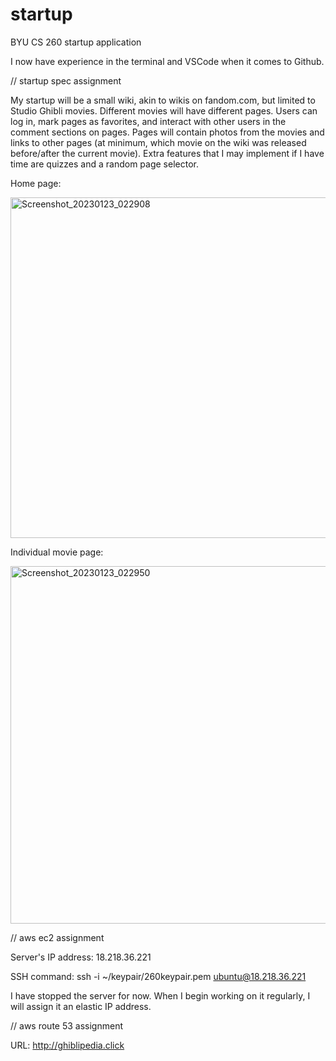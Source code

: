 # startup
BYU CS 260 startup application

I now have experience in the terminal and VSCode when it comes to Github.

// startup spec assignment

My startup will be a small wiki, akin to wikis on fandom.com, but limited to Studio Ghibli movies. Different movies will have different pages. Users can log in, mark pages as favorites, and interact with other users in the comment sections on pages. Pages will contain photos from the movies and links to other pages (at minimum, which movie on the wiki was released before/after the current movie). Extra features that I may implement if I have time are quizzes and a random page selector.

Home page:

<img width="545" alt="Screenshot_20230123_022908" src="https://user-images.githubusercontent.com/89886311/214154060-872fd881-4a8d-4370-999c-e39eac52f4e4.png">

Individual movie page:

<img width="572" alt="Screenshot_20230123_022950" src="https://user-images.githubusercontent.com/89886311/214154190-e91a0d8e-2dfc-479e-9138-090f2292e7bb.png">

// aws ec2 assignment

Server's IP address: 18.218.36.221	

SSH command: ssh -i ~/keypair/260keypair.pem ubuntu@18.218.36.221		

I have stopped the server for now. When I begin working on it regularly, I will assign it an elastic IP address.

// aws route 53 assignment

URL: http://ghiblipedia.click
